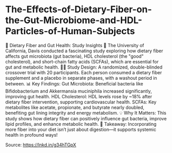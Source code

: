 # The-Effects-of-Dietary-Fiber-on-the-Gut-Microbiome-and-HDL-Particles-of-Human-Subjects
🌟 Dietary Fiber and Gut Health: Study Insights 🌟
The University of California, Davis conducted a fascinating study exploring how dietary fiber affects gut microbiota (gut bacteria), HDL cholesterol (the "good" cholesterol), and short-chain fatty acids (SCFAs), which are essential for gut and metabolic health.
👩‍🔬 Study Design:
 A randomized, double-blinded crossover trial with 20 participants. Each person consumed a dietary fiber supplement and a placebo in separate phases, with a washout period in between.
📊 Key Findings:
Gut Microbiota: Beneficial bacteria like Bifidobacterium and Akkermansia muciniphila increased significantly, improving gut health.
HDL Cholesterol: HDL levels rose by ~18% after dietary fiber intervention, supporting cardiovascular health.
SCFAs: Key metabolites like acetate, propionate, and butyrate nearly doubled, benefiting gut lining integrity and energy metabolism.
💡 Why It Matters:
 This study shows how dietary fiber can positively influence gut bacteria, improve lipid profiles, and enhance metabolic health.
🌱 Takeaway:
 Incorporating more fiber into your diet isn’t just about digestion—it supports systemic health in profound ways!


Source: https://lnkd.in/g34hTGpX
